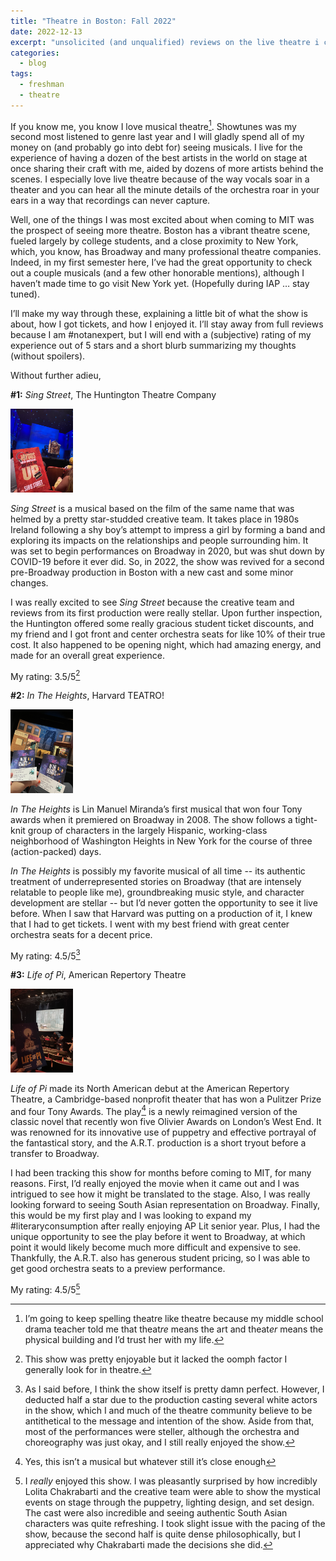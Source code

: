 ```yaml
---
title: "Theatre in Boston: Fall 2022"
date: 2022-12-13
excerpt: "unsolicited (and unqualified) reviews on the live theatre i consumed this semester"
categories:
  - blog
tags:
  - freshman
  - theatre
---
```


If you know me, you know I love musical theatre[^1]. Showtunes was my second most listened to genre last year and I will gladly spend all of my money on (and probably go into debt for) seeing musicals. I live for the experience of having a dozen of the best artists in the world on stage at once sharing their craft with me, aided by dozens of more artists behind the scenes. I especially love live theatre because of the way vocals soar in a theater and you can hear all the minute details of the orchestra roar in your ears in a way that recordings can never capture.

Well, one of the things I was most excited about when coming to MIT was the prospect of seeing more theatre. Boston has a vibrant theatre scene, fueled largely by college students, and a close proximity to New York, which, you know, has Broadway and many professional theatre companies. Indeed, in my first semester here, I’ve had the great opportunity to check out a couple musicals (and a few other honorable mentions), although I haven’t made time to go visit New York yet. (Hopefully during IAP … stay tuned). 

I’ll make my way through these, explaining a little bit of what the show is about, how I got tickets, and how I enjoyed it. I’ll stay away from full reviews because I am #notanexpert, but I will end with a (subjective) rating of my experience out of 5 stars and a short blurb summarizing my thoughts (without spoilers).

Without further adieu, 

**#1:** *Sing Street*, The Huntington Theatre Company

<img src="/assets/images/Photo 2022-08-26, 7 54 38 PM.jpg"
     style="display: inline-block; margin: 0 auto; max-width: 100px">

*Sing Street* is a musical based on the film of the same name that was helmed by a pretty star-studded creative team. It takes place in 1980s Ireland following a shy boy’s attempt to impress a girl by forming a band and exploring its impacts on the relationships and people surrounding him. It was set to begin performances on Broadway in 2020, but was shut down by COVID-19 before it ever did. So, in 2022, the show was revived for a second pre-Broadway production in Boston with a new cast and some minor changes.

I was really excited to see *Sing Street* because the creative team and reviews from its first production were really stellar. Upon further inspection, the Huntington offered some really gracious student ticket discounts, and my friend and I got front and center orchestra seats for like 10% of their true cost. It also happened to be opening night, which had amazing energy, and made for an overall great experience.

My rating: 3.5/5[^2]

**#2:** *In The Heights*, Harvard TEATRO!

<img src="/assets/images/Photo 2022-10-22, 2 06 12 PM.jpg"
     style="display: inline-block; margin: 0 auto; max-width: 100px">

*In The Heights* is Lin Manuel Miranda’s first musical that won four Tony awards when it premiered on Broadway in 2008. The show follows a tight-knit group of characters in the largely Hispanic, working-class neighborhood of Washington Heights in New York for the course of three (action-packed) days. 

*In The Heights* is possibly my favorite musical of all time -- its authentic treatment of underrepresented stories on Broadway (that are intensely relatable to people like me), groundbreaking music style, and character development are stellar -- but I’d never gotten the opportunity to see it live before. When I saw that Harvard was putting on a production of it, I knew that I had to get tickets. I went with my best friend with great center orchestra seats for a decent price. 

My rating: 4.5/5[^3]

**#3:** *Life of Pi*, American Repertory Theatre

<img src="/assets/images/Photo 2022-12-11, 7 20 09 PM.jpg"
     style="display: inline-block; margin: 0 auto; max-width: 100px">

*Life of Pi* made its North American debut at the American Repertory Theatre, a Cambridge-based nonprofit theater that has won a Pulitzer Prize and four Tony Awards. The play[^4] is a newly reimagined version of the classic novel that recently won five Olivier Awards on London’s West End. It was renowned for its innovative use of puppetry and effective portrayal of the fantastical story, and the A.R.T. production is a short tryout before a transfer to Broadway.

I had been tracking this show for months before coming to MIT, for many reasons. First, I’d really enjoyed the movie when it came out and I was intrigued to see how it might be translated to the stage. Also, I was really looking forward to seeing South Asian representation on Broadway. Finally, this would be my first play and I was looking to expand my #literaryconsumption after really enjoying AP Lit senior year. Plus, I had the unique opportunity to see the play before it went to Broadway, at which point it would likely become much more difficult and expensive to see. Thankfully, the A.R.T. also has generous student pricing, so I was able to get good orchestra seats to a preview performance.

My rating: 4.5/5[^5]

[^1]: I’m going to keep spelling theatre like theatre because my middle school drama teacher told me that theat*re* means the art and theat*er* means the physical building and I’d trust her with my life.
[^2]: This show was pretty enjoyable but it lacked the oomph factor I generally look for in theatre.
[^3]: As I said before, I think the show itself is pretty damn perfect. However, I deducted half a star due to the production casting several white actors in the show, which I and much of the theatre community believe to be antithetical to the message and intention of the show. Aside from that, most of the performances were steller, although the orchestra and choreography was just okay, and I still really enjoyed the show.
[^4]: Yes, this isn’t a musical but whatever still it’s close enough
[^5]: I *really* enjoyed this show. I was pleasantly surprised by how incredibly Lolita Chakrabarti and the creative team were able to show the mystical events on stage through the puppetry, lighting design, and set design. The cast were also incredible and seeing authentic South Asian characters was quite refreshing. I took slight issue with the pacing of the show, because the second half is quite dense philosophically, but I appreciated why Chakrabarti made the decisions she did.

